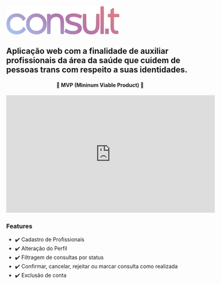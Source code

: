 <img src="https://github.com/AnaReisM/segunda-fase-camp-ioasys/blob/main/src/components/Header/Vector.png?raw=true"/>

## Aplicação web com a finalidade de auxiliar profissionais da área da saúde que cuidem de pessoas trans com respeito a suas identidades.

<h4 align="center"> 
🌱 MVP (Mininum Viable Product) 🌱
</h4>

<iframe width="560" height="315" src="https://www.youtube.com/embed/mBBIuYdHh3M" title="YouTube video player" frameborder="0" allow="accelerometer; autoplay; clipboard-write; encrypted-media; gyroscope; picture-in-picture" allowfullscreen></iframe>

### Features

- ✔️ Cadastro de Profissionais
- ✔️ Alteração do Perfil
- ✔️ Filtragem de consultas por status
- ✔️ Confirmar, cancelar, rejeitar ou marcar consulta como realizada
- ✔️ Exclusão de conta
